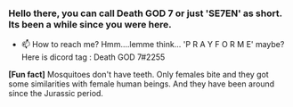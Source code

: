 ### Hello there, you can call Death GOD 7 or just 'SE7EN' as short. Its been a while since you were here.
 
- 📫 How to reach me?
Hmm....lemme think... 'P R A Y   F O R   M E' maybe?  
Here is dicord tag : Death GOD 7#2255

**[Fun fact]**
Mosquitoes don't have teeth. Only females bite and they got some similarities with female human beings. 
And they have been around since the Jurassic period.
